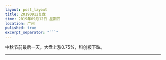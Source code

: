 ```yaml
---
layout: post_layout
title: 20190912复盘
time: 2019年09月12日 星期四
location: 广州
pulished: true
excerpt_separator: "```"
---
```



中秋节前最后一天，大盘上涨0.75%，科创板下跌。

-------------------------------------------------------
